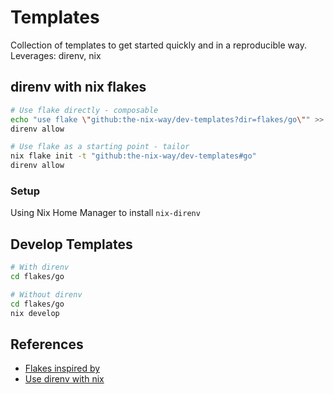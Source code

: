 # Templates

Collection of templates to get started quickly and in a reproducible way.
Leverages: direnv, nix

## direnv with nix flakes

``` sh
# Use flake directly - composable
echo "use flake \"github:the-nix-way/dev-templates?dir=flakes/go\"" >> .envrc
direnv allow
```

``` sh
# Use flake as a starting point - tailor
nix flake init -t "github:the-nix-way/dev-templates#go"
direnv allow
```

### Setup

Using Nix Home Manager to install `nix-direnv`

## Develop Templates

``` sh
# With direnv
cd flakes/go

# Without direnv
cd flakes/go
nix develop
```

## References

- [Flakes inspired by](https://github.com/the-nix-way/dev-templates/tree/main)
- [Use direnv with nix](https://determinate.systems/posts/nix-direnv)
